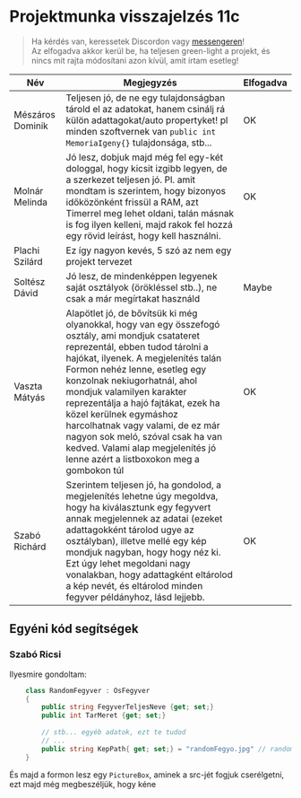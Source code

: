 # Projektmunka visszajelzés 11c

> Ha kérdés van, keressetek Discordon vagy [messengeren](https://www.messenger.com/t/kerteszgabor.official)!  
> Az elfogadva akkor kerül be, ha teljesen green-light a projekt, és nincs mit rajta módosítani azon kívül, amit írtam esetleg!

|Név   	|Megjegyzés   	|Elfogadva   	|
|---	|---	|---	|
|Mészáros Dominik   	|Teljesen jó, de ne egy tulajdonságban tárold el az adatokat, hanem csinálj rá külön adattagokat/auto propertyket! pl minden szoftvernek van `public int MemoriaIgeny{}` tulajdonsága, stb...   	| OK  	|
|Molnár Melinda   	    |Jó lesz, dobjuk majd még fel egy-két dologgal, hogy kicsit izgibb legyen, de a szerkezet teljesen jó. Pl. amit mondtam is szerintem, hogy bizonyos időközönként frissül a RAM, azt Timerrel meg lehet oldani, talán másnak is fog ilyen kelleni, majd rakok fel hozzá egy rövid leírást, hogy kell használni.   	|  OK 	|
|Plachi Szilárd   	    |Ez így nagyon kevés, 5 szó az nem egy projekt tervezet  	|   	|
|Soltész Dávid   	    |Jó lesz, de mindenképpen legyenek saját osztályok (örökléssel stb..), ne csak a már megírtakat használd   	| Maybe  	|
|Vaszta Mátyás   	    |Alapötlet jó, de bővítsük ki még olyanokkal, hogy van egy összefogó osztály, ami mondjuk csatateret reprezentál, ebben tudod tárolni a hajókat, ilyenek. A megjelenítés talán Formon nehéz lenne, esetleg egy konzolnak nekiugorhatnál, ahol mondjuk valamilyen karakter reprezentálja a hajó fajtákat, ezek ha közel kerülnek egymáshoz harcolhatnak vagy valami, de ez már nagyon sok meló, szóval csak ha van kedved. Valami alap megjelenítés jó lenne azért a listboxokon meg a gombokon túl    	| OK  	|
|Szabó Richárd   	|Szerintem teljesen jó, ha gondolod, a megjelenítés lehetne úgy megoldva, hogy ha kiválasztunk egy fegyvert annak megjelennek az adatai (ezeket adattagokként tárolod ugye az osztályban), illetve mellé egy kép mondjuk nagyban, hogy hogy néz ki. Ezt úgy lehet megoldani nagy vonalakban, hogy adattagként eltárolod a kép nevét, és eltárolod minden fegyver példányhoz, lásd lejjebb.  |OK   	|

## Egyéni kód segítségek

### Szabó Ricsi

Ilyesmire gondoltam:
```cs
    class RandomFegyver : OsFegyver
    {
        public string FegyverTeljesNeve {get; set;}
        public int TarMeret {get; set;}
        
        // stb... egyéb adatok, ezt te tudod
        // ...
        public string KepPath{ get; set;} = "randomFegyo.jpg" // randomFegyo.jpg meg benne van a debugban
    }
```
És majd a formon lesz egy `PictureBox`, aminek a src-jét fogjuk cserélgetni, ezt majd még megbeszéljük, hogy kéne